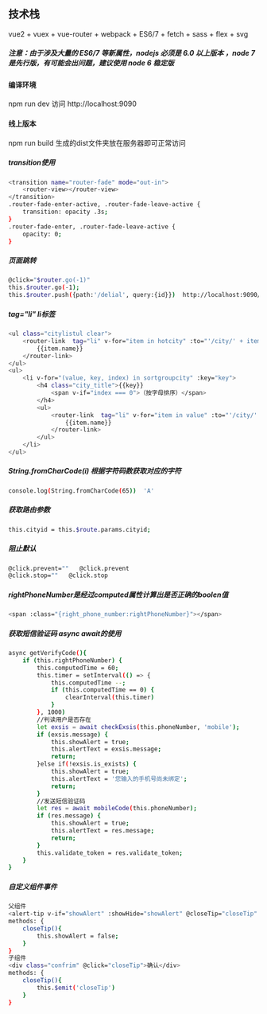 ## 技术栈
vue2 + vuex + vue-router + webpack + ES6/7 + fetch + sass + flex + svg

##### 注意：由于涉及大量的 ES6/7 等新属性，nodejs 必须是 6.0 以上版本 ，node 7 是先行版，有可能会出问题，建议使用 node 6 稳定版

#### 编译环境
npm run dev
访问 http://localhost:9090

#### 线上版本
npm run build
生成的dist文件夹放在服务器即可正常访问

##### transition使用
``` bash
<transition name="router-fade" mode="out-in">
    <router-view></router-view>
</transition>
.router-fade-enter-active, .router-fade-leave-active {
    transition: opacity .3s;
}
.router-fade-enter, .router-fade-leave-active {
    opacity: 0;
}
```
##### 页面跳转
``` bash
@click="$router.go(-1)"
this.$router.go(-1);
this.$router.push({path:'/delial', query:{id}})  http://localhost:9090/#/delial?id=22
```
##### tag="li" li标签
``` bash
<ul class="citylistul clear">
    <router-link  tag="li" v-for="item in hotcity" :to="'/city/' + item.id" :key="item.id">
        {{item.name}}
    </router-link>
</ul>
<ul>
    <li v-for="(value, key, index) in sortgroupcity" :key="key">
        <h4 class="city_title">{{key}}
            <span v-if="index === 0">（按字母排序）</span>
        </h4>
        <ul>
            <router-link  tag="li" v-for="item in value" :to="'/city/' + item.id" :key="item.id">
                {{item.name}}
            </router-link>
        </ul>
    </li>
</ul>
```
##### String.fromCharCode(i)  根据字符码数获取对应的字符
``` bash
console.log(String.fromCharCode(65))  'A'
```
##### 获取路由参数
``` bash
this.cityid = this.$route.params.cityid;
```
##### 阻止默认
``` bash
@click.prevent=""   @click.prevent
@click.stop=""   @click.stop
```
##### rightPhoneNumber是经过computed属性计算出是否正确的boolen值
``` bash
<span :class="{right_phone_number:rightPhoneNumber}"></span>
```
##### 获取短信验证码 async await的使用
``` bash
async getVerifyCode(){
    if (this.rightPhoneNumber) {
        this.computedTime = 60;
        this.timer = setInterval(() => {
            this.computedTime --;
            if (this.computedTime == 0) {
                clearInterval(this.timer)
            }
        }, 1000)
        //判读用户是否存在
        let exsis = await checkExsis(this.phoneNumber, 'mobile');
        if (exsis.message) {
            this.showAlert = true;
            this.alertText = exsis.message;
            return;
        }else if(!exsis.is_exists) {
            this.showAlert = true;
            this.alertText = '您输入的手机号尚未绑定';
            return;
        }
        //发送短信验证码
        let res = await mobileCode(this.phoneNumber);
        if (res.message) {
            this.showAlert = true;
            this.alertText = res.message;
            return;
        }
        this.validate_token = res.validate_token;
    }
}
```
##### 自定义组件事件
``` bash
父组件
<alert-tip v-if="showAlert" :showHide="showAlert" @closeTip="closeTip" :alertText="alertText"></alert-tip>
methods: {
	closeTip(){
        this.showAlert = false;
    }
}
子组件
<div class="confrim" @click="closeTip">确认</div>
methods: {
    closeTip(){
        this.$emit('closeTip')
    }
}
```
